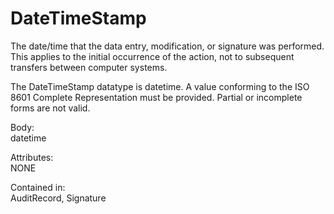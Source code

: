 # DateTimeStamp

The date/time that the data entry, modification, or signature was performed. This applies to the initial occurrence of the action, not to subsequent transfers between computer systems.

The DateTimeStamp datatype is datetime. A value conforming to the ISO 8601 Complete Representation must be provided. Partial or incomplete forms are not valid.



Body:\
datetime



Attributes:\
NONE



Contained in:\
AuditRecord, Signature

